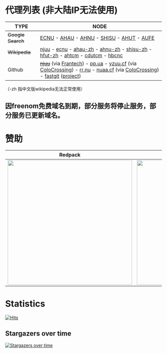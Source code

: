 # 代理列表 (非大陆IP无法使用)

| TYPE | NODE |
| ------- | ---- |
| ~~Google Search~~ | [ECNU](https://search.ecnu.cf) - [AHAU](https://search.ahau.cf) - [AHNU](https://search.ahnu.cf) - [SHISU](https://search.shisu.cf) - [AHUT](https://search.ahut.cf) - [AUFE](https://search.aufe.cf) |
| ~~Wikipedia~~ | [njuu](https://www.wikipedia.njuu.cf) - [ecnu](https://www.wikipedia.ecnu.cf) - [ahau-zh](https://www.wikipedia.ahau.cf) - [ahnu-zh](https://www.wikipedia.ahnu.cf) - [shisu-zh](https://www.wikipedia.shisu.cf) - [hfut-zh](https://www.wikipedia.hfut.cf) - [ahtcm](https://www.wikipedia.ahtcm.cf)  - [cdutcm](https://www.wikipedia.cdutcm.cf)  - [hbcnc](https://www.wikipedia.hbcnc.cf) |
| Github | [~~njuu~~](https://hub.njuu.cf) (via [Frantech](https://my.frantech.ca/aff.php?aff=7139&gid=37)) - [pp.ua](https://hub.scholar.pp.ua) - [yzuu.cf](https://hub.yzuu.cf) (via [ColoCrossing](https://cloud.colocrossing.com/aff.php?aff=384&pid=19)) - [rr.nu](https://hub.scholar.rr.nu) - [nuaa.cf](https://hub.nuaa.cf) (via [ColoCrossing](https://cloud.colocrossing.com/aff.php?aff=384&pid=19)) - [fastgit](https://hub.fgit.cf) ([project](https://github.com/FastGitORG/document/tree/master))|

（-zh 指中文版wikipedia无法正常使用）

## 因freenom免费域名到期，部分服务将停止服务，部分服务已更新域名。

# 赞助
| Redpack | QR |
| ------- | ------- |
| <img src="https://github.com/librarycloud/list/blob/main/aliredqr.jpg" width="400" > | <img src="https://scholar.eu.org/img/mx.jpg" width="400" > |


# Statistics
[![Hits](https://hits.seeyoufarm.com/api/count/incr/badge.svg?url=https%3A%2F%2Fgithub.com%2Flibrarycloud%2Flist%2F&count_bg=%2379C83D&title_bg=%23555555&icon=&icon_color=%23E7E7E7&title=hits&edge_flat=false)](https://hits.seeyoufarm.com)

## Stargazers over time

[![Stargazers over time](https://starchart.cc/librarycloud/list.svg)](https://starchart.cc/librarycloud/list)
